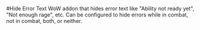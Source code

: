 #Hide Error Text
WoW addon that hides error text like "Ability not ready yet", "Not enough rage", etc.
Can be configured to hide errors while in combat, not in combat, both, or neither.